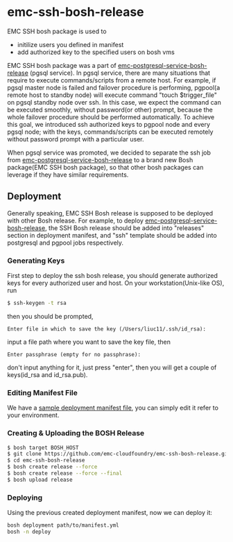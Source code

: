 # emc-ssh-bosh-release

EMC SSH bosh package is used to

  - initilize users you defined in manifest
  - add authorized key to the specified users on bosh vms

EMC SSH bosh package was a part of [emc-postgresql-service-bosh-release] (pgsql service). In pgsql service, there are many situations that require to execute commands/scripts from a remote host. For example, if pgsql master node is failed and failover procedure is performing, pgpool(a remote host to standby node) will execute command "touch $trigger_file" on pgsql standby node over ssh. In this case, we expect the command can be executed smoothly, without password(or other) prompt, because the whole failover procedure should be performed automatically. To achieve this goal, we introduced ssh authorized keys to pgpool node and every pgsql node; with the keys, commands/scripts can be executed remotely without password prompt with a particular user.

When pgsql service was promoted, we decided to separate the ssh job from [emc-postgresql-service-bosh-release] to a brand new Bosh package(EMC SSH bosh package), so that other bosh packages can leverage if they have similar requirements.

## Deployment
Generally speaking, EMC SSH Bosh release is supposed to be deployed with other Bosh release. For example, to deploy [emc-postgresql-service-bosh-release], the SSH Bosh release should be added into "releases" section in deployment manifest, and "ssh" template should be added into postgresql and pgpool jobs respectively.

### Generating Keys
First step to deploy the ssh bosh release, you should generate authorized keys for every authorized user and host. On your workstation(Unix-like OS), run
```sh
$ ssh-keygen -t rsa
```
then you should be prompted,
```
Enter file in which to save the key (/Users/liuc11/.ssh/id_rsa):
```
input a file path where you want to save the key file, then
```
Enter passphrase (empty for no passphrase):
```
don't input anything for it, just press "enter", then you will get a couple of keys(id_rsa and id_rsa.pub).

### Editing Manifest File
We have a [sample deployment manifest file], you can simply edit it refer to your environment.

### Creating & Uploading the BOSH Release
```sh
$ bosh target BOSH_HOST
$ git clone https://github.com/emc-cloudfoundry/emc-ssh-bosh-release.git
$ cd emc-ssh-bosh-release
$ bosh create release --force
$ bosh create release --force --final
$ bosh upload release
```
### Deploying
Using the previous created deployment manifest, now we can deploy it:
```sh
bosh deployment path/to/manifest.yml
bosh -n deploy
```

   [emc-postgresql-service-bosh-release]: <https://github.com/emc-cloudfoundry/emc-postgresql-service-bosh-release>

   [sample deployment manifest file]: <https://github.com/emc-cloudfoundry/emc-ssh-bosh-release/blob/master/ssh.sample.yml>
